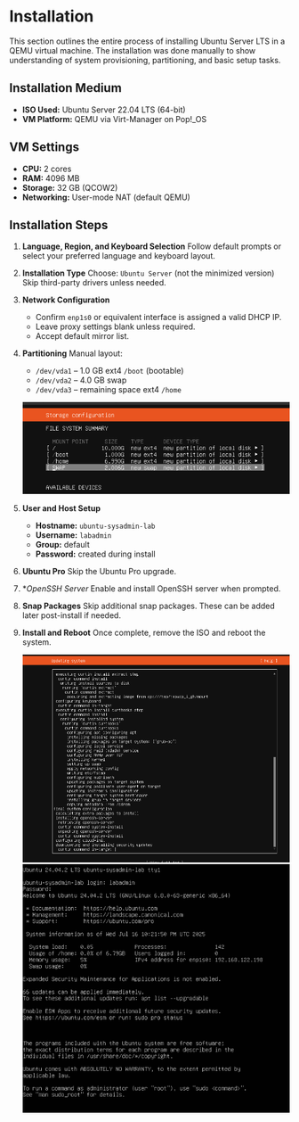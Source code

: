 # Installation

This section outlines the entire process of installing Ubuntu Server LTS in a QEMU virtual machine. The installation was done manually to show understanding of system provisioning, partitioning, and basic setup tasks.

## Installation Medium

- **ISO Used:** Ubuntu Server 22.04 LTS (64-bit)
- **VM Platform:** QEMU via Virt-Manager on Pop!_OS

## VM Settings

- **CPU:** 2 cores
- **RAM:** 4096 MB
- **Storage:** 32 GB (QCOW2)
- **Networking:** User-mode NAT (default QEMU)

## Installation Steps

1. **Language, Region, and Keyboard Selection** 
   Follow default prompts or select your preferred language and keyboard layout.

2. **Installation Type** 
   Choose: 
   `Ubuntu Server` (not the minimized version) 
   Skip third-party drivers unless needed.

3. **Network Configuration** 
   - Confirm `enp1s0` or equivalent interface is assigned a valid DHCP IP.
   - Leave proxy settings blank unless required.
   - Accept default mirror list.

4. **Partitioning** 
   Manual layout:
   - `/dev/vda1` – 1.0 GB ext4 `/boot` (bootable)
   - `/dev/vda2` – 4.0 GB swap
   - `/dev/vda3` – remaining space ext4 `/home`

   ![Partition Layout](../screenshots/01_partition_layout.png)

5. **User and Host Setup** 
   - **Hostname:** `ubuntu-sysadmin-lab`
   - **Username:** `labadmin`
   - **Group:** default
   - **Password:** created during install

6. **Ubuntu Pro** 
   Skip the Ubuntu Pro upgrade.

7. **OpenSSH Server* 
   Enable and install OpenSSH server when prompted.

8. **Snap Packages** 
   Skip additional snap packages. These can be added later post-install if needed.

9. **Install and Reboot** 
   Once complete, remove the ISO and reboot the system.

   ![Curtin Install Log](../screenshots/02_curtin_install_log.png) 
   ![Login Screen](../screenshots/03_login_tty1_screen.png)

